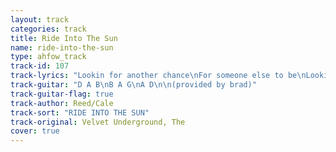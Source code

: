 ```yaml
---
layout: track
categories: track
title: Ride Into The Sun
name: ride-into-the-sun
type: ahfow_track
track-id: 107
track-lyrics: "Lookin for another chance\nFor someone else to be\nLookin for another place\nTo ride into the sun\n\nRide into the sun\nRide into the sun\nRide into the sun\nRide into the sun\n\nWaitin for the ships to sail\nLooking for an end\nRidin for another time\nTo ride into the sun\n\nRide into the sun\nRide into the sun\nRide into the sun\nRide into the sun"
track-guitar: "D A B\nB A G\nA D\n\n(provided by brad)"
track-guitar-flag: true
track-author: Reed/Cale
track-sort: "RIDE INTO THE SUN"
track-original: Velvet Underground, The
cover: true
---
```

